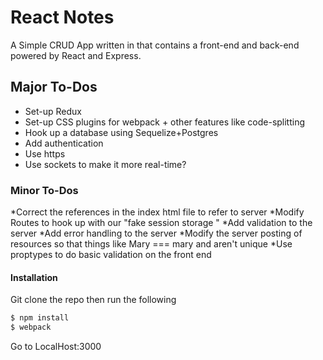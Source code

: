 # React Notes

A Simple CRUD App written in that contains a front-end and back-end powered by
React and Express.

## Major To-Dos
* Set-up Redux
* Set-up CSS plugins for webpack + other features like code-splitting
* Hook up a database using Sequelize+Postgres
* Add authentication
* Use https
* Use sockets to make it more real-time?

### Minor To-Dos
*Correct the references in the index html file to refer to server
*Modify Routes to hook up with our "fake session storage "
*Add validation to the server
*Add error handling to the server
*Modify the server posting of resources so that things like Mary === mary and aren't unique
*Use proptypes to do basic validation on the front end

#### Installation
Git clone the repo then run the following

```sh
$ npm install
$ webpack
```

Go to LocalHost:3000
